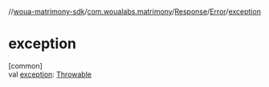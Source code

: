 //[woua-matrimony-sdk](../../../../index.md)/[com.woualabs.matrimony](../../index.md)/[Response](../index.md)/[Error](index.md)/[exception](exception.md)

# exception

[common]\
val [exception](exception.md): [Throwable](https://kotlinlang.org/api/latest/jvm/stdlib/kotlin/-throwable/index.html)

